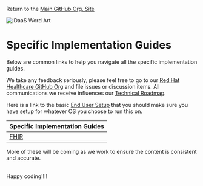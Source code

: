 Return to the <a href="https://github.com/Project-Herophilus" target="_blank">Main GitHub Org. Site</a>

![iDaaS Word Art](../../images/iDAAS-Web-WordCloud.png)

# Specific Implementation Guides
Below are common links to help you navigate all the specific implementation guides.

We take any feedback seriously, please feel free to go to our <a href="https://github.com/RedHat-Healthcare/" target="_blank"> Red Hat Healthcare GitHub Org</a>
and file issues or discussion items. All communications we receive influences our [Technical Roadmap](../Roadmap/index.md).

Here is a link to the basic [End User Setup](../Technical/EndUserSetup.md) that you should make sure you have setup for whatever
OS you choose to run this on.

| Specific Implementation Guides|
| -------------|
|[FHIR](FHIR.md)|

More of these will be coming as we work to ensure the content is consistent and accurate.

<br/>
Happy coding!!!!
